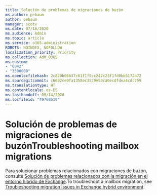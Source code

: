 ```yaml
---
title: Solución de problemas de migraciones de buzón
ms.author: pebaum
author: pebaum
manager: scotv
ms.date: 07/16/2020
ms.audience: Admin
ms.topic: article
ms.service: o365-administration
ROBOTS: NOINDEX, NOFOLLOW
localization_priority: Priority
ms.collection: Adm_O365
ms.custom:
- "6042"
- "3500008"
ms.openlocfilehash: 2c820b06b37c61f1f5cc247c23f1fd0bb5172a72
ms.sourcegitcommit: c6692ce0fa1358ec3529e59ca0ecdfdea4cdc759
ms.translationtype: HT
ms.contentlocale: es-ES
ms.lasthandoff: 09/14/2020
ms.locfileid: "49768519"
---
```

# <a name="troubleshooting-mailbox-migrations"></a><span data-ttu-id="cac3a-102">Solución de problemas de migraciones de buzón</span><span class="sxs-lookup"><span data-stu-id="cac3a-102">Troubleshooting mailbox migrations</span></span>

<span data-ttu-id="cac3a-103">Para solucionar problemas relacionados con migraciones de buzón, consulte [Solución de problemas relacionados con la migración en el entorno híbrido de Exchange](https://support.microsoft.com/help/10094/troubleshooting-migration-issues-in-exchange-hybrid-environment).</span><span class="sxs-lookup"><span data-stu-id="cac3a-103">To troubleshoot a mailbox migration, see [Troubleshooting migration issues in Exchange hybrid environment](https://support.microsoft.com/help/10094/troubleshooting-migration-issues-in-exchange-hybrid-environment).</span></span>
